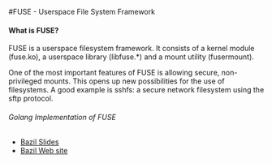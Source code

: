 #FUSE - Userspace File System Framework

#### What is FUSE?

FUSE is a userspace filesystem framework.  It consists of a kernel module (fuse.ko), a userspace library (libfuse.*) and a mount utility
(fusermount).

One of the most important features of FUSE is allowing secure, non-privileged mounts.  This opens up new possibilities for the use of
filesystems.  A good example is sshfs: a secure network filesystem using the sftp protocol.

###### Golang Implementation of FUSE

- [Bazil Slides](https://bazil.org/talks/2013-06-10-la-gophers/#10)
- [Bazil Web site](http://bazil.org)
